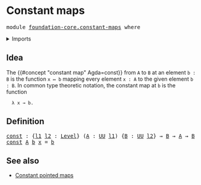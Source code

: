 # Constant maps

<pre class="Agda"><a id="26" class="Keyword">module</a> <a id="33" href="foundation-core.constant-maps.html" class="Module">foundation-core.constant-maps</a> <a id="63" class="Keyword">where</a>
</pre>
<details><summary>Imports</summary>

<pre class="Agda"><a id="119" class="Keyword">open</a> <a id="124" class="Keyword">import</a> <a id="131" href="foundation.universe-levels.html" class="Module">foundation.universe-levels</a>
</pre>
</details>

## Idea

The {{#concept "constant map" Agda=const}} from `A` to `B` at an element `b : B`
is the function `x ↦ b` mapping every element `x : A` to the given element
`b : B`. In common type theoretic notation, the constant map at `b` is the
function

```text
  λ x → b.
```

## Definition

<pre class="Agda"><a id="const"></a><a id="472" href="foundation-core.constant-maps.html#472" class="Function">const</a> <a id="478" class="Symbol">:</a> <a id="480" class="Symbol">{</a><a id="481" href="foundation-core.constant-maps.html#481" class="Bound">l1</a> <a id="484" href="foundation-core.constant-maps.html#484" class="Bound">l2</a> <a id="487" class="Symbol">:</a> <a id="489" href="Agda.Primitive.html#742" class="Postulate">Level</a><a id="494" class="Symbol">}</a> <a id="496" class="Symbol">(</a><a id="497" href="foundation-core.constant-maps.html#497" class="Bound">A</a> <a id="499" class="Symbol">:</a> <a id="501" href="Agda.Primitive.html#388" class="Primitive">UU</a> <a id="504" href="foundation-core.constant-maps.html#481" class="Bound">l1</a><a id="506" class="Symbol">)</a> <a id="508" class="Symbol">{</a><a id="509" href="foundation-core.constant-maps.html#509" class="Bound">B</a> <a id="511" class="Symbol">:</a> <a id="513" href="Agda.Primitive.html#388" class="Primitive">UU</a> <a id="516" href="foundation-core.constant-maps.html#484" class="Bound">l2</a><a id="518" class="Symbol">}</a> <a id="520" class="Symbol">→</a> <a id="522" href="foundation-core.constant-maps.html#509" class="Bound">B</a> <a id="524" class="Symbol">→</a> <a id="526" href="foundation-core.constant-maps.html#497" class="Bound">A</a> <a id="528" class="Symbol">→</a> <a id="530" href="foundation-core.constant-maps.html#509" class="Bound">B</a>
<a id="532" href="foundation-core.constant-maps.html#472" class="Function">const</a> <a id="538" href="foundation-core.constant-maps.html#538" class="Bound">A</a> <a id="540" href="foundation-core.constant-maps.html#540" class="Bound">b</a> <a id="542" href="foundation-core.constant-maps.html#542" class="Bound">x</a> <a id="544" class="Symbol">=</a> <a id="546" href="foundation-core.constant-maps.html#540" class="Bound">b</a>
</pre>
## See also

- [Constant pointed maps](structured-types.constant-pointed-maps.md)
